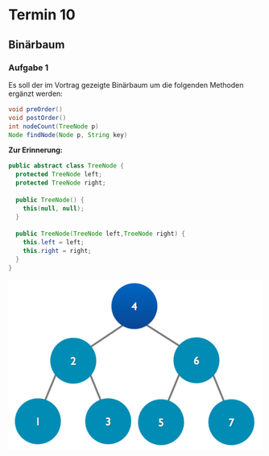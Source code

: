 
# Termin 10

## Binärbaum

### Aufgabe 1
Es soll der im Vortrag gezeigte Binärbaum um die folgenden Methoden ergänzt werden:

```java
void preOrder()
void postOrder()
int nodeCount(TreeNode p)
Node findNode(Node p, String key)
```
__Zur Erinnerung:__

```java
public abstract class TreeNode {
  protected TreeNode left;
  protected TreeNode right;

  public TreeNode() {
    this(null, null);
  }

  public TreeNode(TreeNode left,TreeNode right) {
    this.left = left;
    this.right = right;
  }
}
```

![](./binarytree.png)
